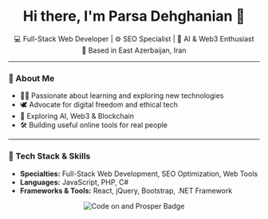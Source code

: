 <h1 align="center">Hi there, I'm Parsa Dehghanian 👋</h1>

<p align="center">
  💻 Full-Stack Web Developer | ⚙️ SEO Specialist | 🧠 AI & Web3 Enthusiast  
  <br/>
  📍 Based in East Azerbaijan, Iran
</p>

---

### 🧠 About Me

- 👨‍💻 Passionate about learning and exploring new technologies  
- 🕊 Advocate for digital freedom and ethical tech  
- 🤖 Exploring AI, Web3 & Blockchain  
- 🛠 Building useful online tools for real people

---

### 🚀 Tech Stack & Skills

- **Specialties:** Full-Stack Web Development, SEO Optimization, Web Tools
- **Languages:** JavaScript, PHP, C#
- **Frameworks & Tools:** React, jQuery, Bootstrap, .NET Framework

<div align="center">
  <img src="https://img.shields.io/badge/Code%20on%20and%20Prosper!-💙-blue?style=for-the-badge" alt="Code on and Prosper Badge"/>
</div>

